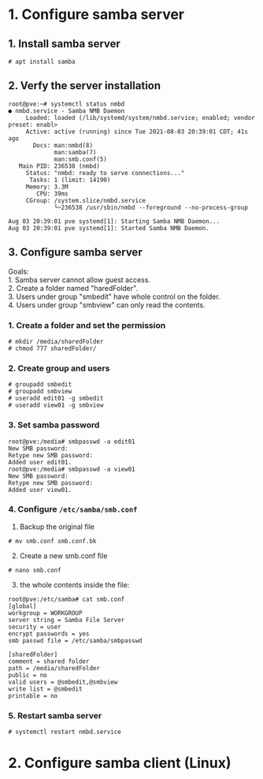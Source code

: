 # 1. Configure samba server
## 1. Install samba server
```
# apt install samba
```

## 2. Verfy the server installation
```
root@pve:~# systemctl status nmbd
● nmbd.service - Samba NMB Daemon
     Loaded: loaded (/lib/systemd/system/nmbd.service; enabled; vendor preset: enabl>
     Active: active (running) since Tue 2021-08-03 20:39:01 CDT; 41s ago
       Docs: man:nmbd(8)
             man:samba(7)
             man:smb.conf(5)
   Main PID: 236538 (nmbd)
     Status: "nmbd: ready to serve connections..."
      Tasks: 1 (limit: 14190)
     Memory: 3.3M
        CPU: 39ms
     CGroup: /system.slice/nmbd.service
             └─236538 /usr/sbin/nmbd --foreground --no-process-group

Aug 03 20:39:01 pve systemd[1]: Starting Samba NMB Daemon...
Aug 03 20:39:01 pve systemd[1]: Started Samba NMB Daemon.
```

## 3. Configure samba server
Goals:  
    1. Samba server cannot allow guest access.  
    2. Create a folder named "haredFolder".  
    3. Users under group "smbedit" have whole control on the folder.  
    4. Users under group "smbview" can only read the contents.  

### 1. Create a folder and set the permission  
```
# mkdir /media/sharedFolder
# chmod 777 sharedFolder/
```

### 2. Create group and users
```
# groupadd smbedit
# groupadd smbview
# useradd edit01 -g smbedit
# useradd view01 -g smbview
```

### 3. Set samba password
```
root@pve:/media# smbpasswd -a edit01
New SMB password:
Retype new SMB password:
Added user edit01.
root@pve:/media# smbpasswd -a view01
New SMB password:
Retype new SMB password:
Added user view01.
```

### 4. Configure `/etc/samba/smb.conf`
1. Backup the original file  
```
# mv smb.conf smb.conf.bk
```
2. Create a new smb.conf file  
```
# nano smb.conf
```
3. the whole contents inside the file:  
```
root@pve:/etc/samba# cat smb.conf
[global]
workgroup = WORKGROUP
server string = Samba File Server
security = user
encrypt passwords = yes
smb passwd file = /etc/samba/smbpasswd

[sharedFolder]
comment = shared folder
path = /media/sharedFolder
public = no
valid users = @smbedit,@smbview
write list = @smbedit
printable = no
```

### 5. Restart samba server
```
# systemctl restart nmbd.service
```

# 2. Configure samba client (Linux)
